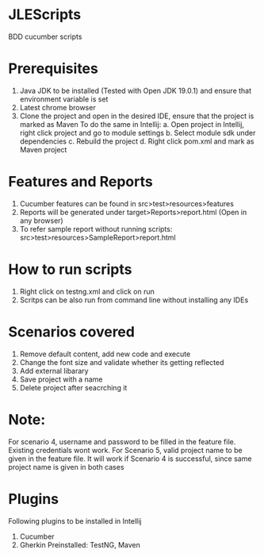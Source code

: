 # JLEScripts
BDD cucumber scripts

# Prerequisites
1. Java JDK to be installed (Tested with Open JDK 19.0.1) and ensure that environment variable is set
2. Latest chrome browser
3. Clone the project and open in the desired IDE, ensure that the project is marked as Maven
    To do the same in Intellij:
     a. Open project in Intellij, right click project and go to module settings
     b. Select module sdk under dependencies
     c. Rebuild the project
     d. Right click pom.xml and mark as Maven project

# Features and Reports
1. Cucumber features can be found in src>test>resources>features
2. Reports will be generated under target>Reports>report.html (Open in any browser)
3. To refer sample report without running scripts: src>test>resources>SampleReport>report.html

# How to run scripts
1. Right click on testng.xml and click on run
2. Scritps can be also run from command line without installing any IDEs

# Scenarios covered
1. Remove default content, add new code and execute 
2. Change the font size and validate whether its getting reflected
3. Add external libarary
4. Save project with a name 
5. Delete project after seacrching it

# Note: 
For scenario 4, username and password to be filled in the feature file. Existing credentials wont work. For Scenario 5, valid project name to be given in the feature file. It will work if Scenario 4 is successful, since same project name is given in both cases

# Plugins
Following plugins to be installed in Intellij
1. Cucumber
2. Gherkin
   Preinstalled: TestNG, Maven

